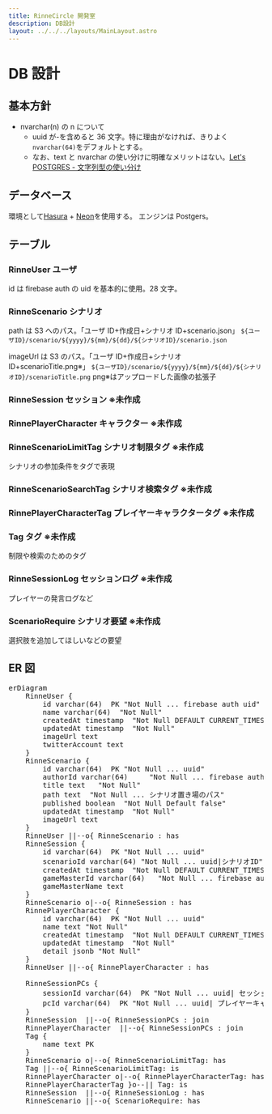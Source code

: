 ```yaml
---
title: RinneCircle 開発室
description: DB設計
layout: ../../../layouts/MainLayout.astro
---
```


# DB 設計

## 基本方針

- nvarchar(n) の n について
  - uuid が-を含めると 36 文字。特に理由がなければ、きりよく`nvarchar(64)`をデフォルトとする。
  - なお、text と nvarchar の使い分けに明確なメリットはない。[Let's POSTGRES - 文字列型の使い分け](https://lets.postgresql.jp/documents/technical/text-processing/1)

## データベース

環境として[Hasura](https://cloud.hasura.io/login?redirect_url=%2F) + [Neon](https://neon.tech/)を使用する。
エンジンは Postgers。

## テーブル

### RinneUser ユーザ

id は firebase auth の uid を基本的に使用。28 文字。

### RinneScenario シナリオ

path は S3 へのパス。「ユーザ ID+作成日+シナリオ ID+scenario.json」 `${ユーザID}/scenario/${yyyy}/${mm}/${dd}/${シナリオID}/scenario.json`

imageUrl は S3 のパス。「ユーザ ID+作成日+シナリオ ID+scenarioTitle.png※」 `${ユーザID}/scenario/${yyyy}/${mm}/${dd}/${シナリオID}/scenarioTitle.png`
png※はアップロードした画像の拡張子

### RinneSession セッション ※未作成

### RinnePlayerCharacter キャラクター ※未作成

### RinneScenarioLimitTag シナリオ制限タグ ※未作成

シナリオの参加条件をタグで表現

### RinneScenarioSearchTag シナリオ検索タグ ※未作成

### RinnePlayerCharacterTag プレイヤーキャラクタータグ ※未作成

### Tag タグ ※未作成

制限や検索のためのタグ

### RinneSessionLog セッションログ ※未作成

プレイヤーの発言ログなど

### ScenarioRequire シナリオ要望 ※未作成

選択肢を追加してほしいなどの要望

## ER 図

<pre class="mermaid">
erDiagram
    RinneUser {
        id varchar(64)  PK "Not Null ... firebase auth uid"
        name varchar(64)  "Not Null"
        createdAt timestamp  "Not Null DEFAULT CURRENT_TIMESTAMP"
        updatedAt timestamp  "Not Null"
        imageUrl text   
        twitterAccount text
    }
    RinneScenario {
        id varchar(64)  PK "Not Null ... uuid"
        authorId varchar(64)     "Not Null ... firebase auth uid"
        title text   "Not Null"
        path text  "Not Null ... シナリオ置き場のパス"
        published boolean  "Not Null Default false"
        updatedAt timestamp  "Not Null"
        imageUrl text   
    }
    RinneUser ||--o{ RinneScenario : has
    RinneSession {
        id varchar(64)  PK "Not Null ... uuid"
        scenarioId varchar(64) "Not Null ... uuid|シナリオID"
        createdAt timestamp  "Not Null DEFAULT CURRENT_TIMESTAMP"
        gameMasterId varchar(64)   "Not Null ... firebase auth uid"
        gameMasterName text
    }
    RinneScenario o|--o{ RinneSession : has
    RinnePlayerCharacter {
        id varchar(64)  PK "Not Null ... uuid"
        name text "Not Null"
        createdAt timestamp  "Not Null DEFAULT CURRENT_TIMESTAMP"
        updatedAt timestamp  "Not Null"
        detail jsonb "Not Null"
    }
    RinneUser ||--o{ RinnePlayerCharacter : has

    RinneSessionPCs {
        sessionId varchar(64)  PK "Not Null ... uuid| セッションID"
        pcId varchar(64)  PK "Not Null ... uuid| プレイヤーキャラクターID"
    }
    RinneSession  ||--o{ RinneSessionPCs : join
    RinnePlayerCharacter  ||--o{ RinneSessionPCs : join
    Tag {
        name text PK
    }
    RinneScenario o|--o{ RinneScenarioLimitTag: has
    Tag ||--o{ RinneScenarioLimitTag: is
    RinnePlayerCharacter o|--o{ RinnePlayerCharacterTag: has
    RinnePlayerCharacterTag }o--|| Tag: is
    RinneSession  ||--o{ RinneSessionLog : has
    RinneScenario ||--o{ ScenarioRequire: has

</pre>
